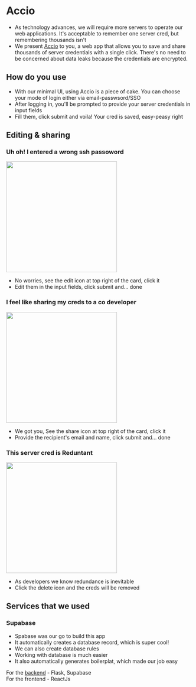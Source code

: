 # Accio

- As technology advances, we will require more servers to operate our web applications. It's acceptable to remember one server cred, but remembering thousands isn't
- We present [Accio](https://accio.fabianferno.tech) to you,  a web app that allows you to save and share thousands of server credentials with a single click. There's no need to be concerned about data leaks because the credentials are encrypted.

## How do you use

- With our minimal UI, using Accio is a piece of cake. You can choose your mode of login either via email-passwsord/SSO
- After logging in, you'll be prompted to provide your server credentials in input fields
- Fill them, click submit and voila! Your cred is saved, easy-peasy right

## Editing & sharing

### Uh oh! I entered a wrong ssh passoword<br/>
<img src="https://countdown-liard.vercel.app/images/ss2.png" height="=300px" width="300px" /> <br/>
- No worries, see the edit icon at top right of the card, click it
- Edit them in the input fields, click submit and... done

### I feel like sharing my creds to a co developer<br/>
<img src="https://countdown-liard.vercel.app/images/ss1.png" height="=300px" width="300px" /> <br/>
- We got you, See the share icon at top right of the card, click it
- Provide the recipient's email and name, click submit and... done

### This server cred is Reduntant<br/>
<img src="https://countdown-liard.vercel.app/images/ss3.png" height="=300px" width="300px" /> <br/>
- As developers we know redundance is inevitable
- Click the delete icon and the creds will be removed

## Services that we used

### Supabase
- Spabase was our go to build this app
- It automatically creates a database record, which is super cool!
- We can also create database rules
- Working with database is much easier
- It also automatically generates boilerplat, which made our job easy

For the [backend](https://github.com/fabianferno/accio-be) - Flask, Supabase <br/>
For the frontend - ReactJs
